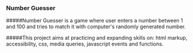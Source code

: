 ### Number Guesser

#####Number Guesser is a game where user enters a number between 1 and 100 and tries to match it with computer's randomly generated number. 

#####This project aims at practicing and expanding skills on: html markup, accessibility, css, media queries, javascript events and functions.
